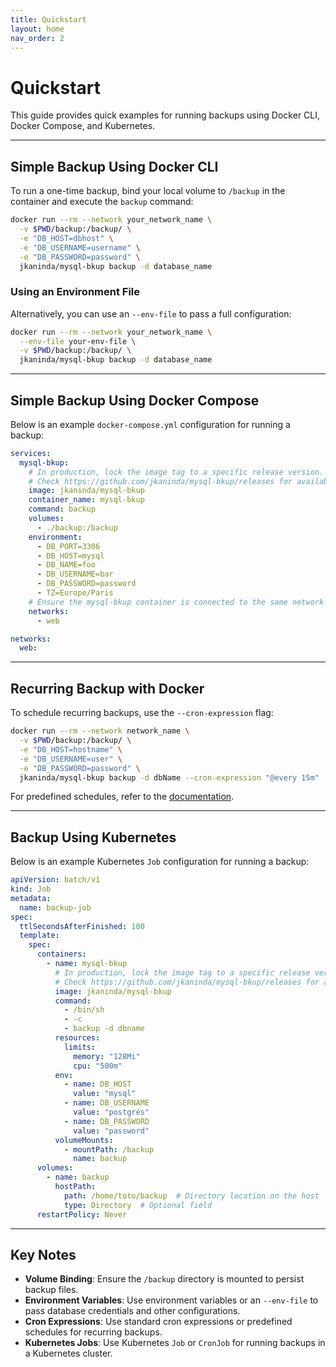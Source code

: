 ```yaml
---
title: Quickstart
layout: home
nav_order: 2
---
```


# Quickstart

This guide provides quick examples for running backups using Docker CLI, Docker Compose, and Kubernetes.

---

## Simple Backup Using Docker CLI

To run a one-time backup, bind your local volume to `/backup` in the container and execute the `backup` command:

```bash
docker run --rm --network your_network_name \
  -v $PWD/backup:/backup/ \
  -e "DB_HOST=dbhost" \
  -e "DB_USERNAME=username" \
  -e "DB_PASSWORD=password" \
  jkaninda/mysql-bkup backup -d database_name
```

### Using an Environment File

Alternatively, you can use an `--env-file` to pass a full configuration:

```bash
docker run --rm --network your_network_name \
  --env-file your-env-file \
  -v $PWD/backup:/backup/ \
  jkaninda/mysql-bkup backup -d database_name
```

---

## Simple Backup Using Docker Compose

Below is an example `docker-compose.yml` configuration for running a backup:

```yaml
services:
  mysql-bkup:
    # In production, lock the image tag to a specific release version.
    # Check https://github.com/jkaninda/mysql-bkup/releases for available releases.
    image: jkaninda/mysql-bkup
    container_name: mysql-bkup
    command: backup
    volumes:
      - ./backup:/backup
    environment:
      - DB_PORT=3306
      - DB_HOST=mysql
      - DB_NAME=foo
      - DB_USERNAME=bar
      - DB_PASSWORD=password
      - TZ=Europe/Paris
    # Ensure the mysql-bkup container is connected to the same network as your database.
    networks:
      - web

networks:
  web:
```

---

## Recurring Backup with Docker

To schedule recurring backups, use the `--cron-expression` flag:

```bash
docker run --rm --network network_name \
  -v $PWD/backup:/backup/ \
  -e "DB_HOST=hostname" \
  -e "DB_USERNAME=user" \
  -e "DB_PASSWORD=password" \
  jkaninda/mysql-bkup backup -d dbName --cron-expression "@every 15m"
```

For predefined schedules, refer to the [documentation](https://jkaninda.github.io/mysql-bkup/reference/#predefined-schedules).

---

## Backup Using Kubernetes

Below is an example Kubernetes `Job` configuration for running a backup:

```yaml
apiVersion: batch/v1
kind: Job
metadata:
  name: backup-job
spec:
  ttlSecondsAfterFinished: 100
  template:
    spec:
      containers:
        - name: mysql-bkup
          # In production, lock the image tag to a specific release version.
          # Check https://github.com/jkaninda/mysql-bkup/releases for available releases.
          image: jkaninda/mysql-bkup
          command:
            - /bin/sh
            - -c
            - backup -d dbname
          resources:
            limits:
              memory: "128Mi"
              cpu: "500m"
          env:
            - name: DB_HOST
              value: "mysql"
            - name: DB_USERNAME
              value: "postgres"
            - name: DB_PASSWORD
              value: "password"
          volumeMounts:
            - mountPath: /backup
              name: backup
      volumes:
        - name: backup
          hostPath:
            path: /home/toto/backup  # Directory location on the host
            type: Directory  # Optional field
      restartPolicy: Never
```

---

## Key Notes

- **Volume Binding**: Ensure the `/backup` directory is mounted to persist backup files.
- **Environment Variables**: Use environment variables or an `--env-file` to pass database credentials and other configurations.
- **Cron Expressions**: Use standard cron expressions or predefined schedules for recurring backups.
- **Kubernetes Jobs**: Use Kubernetes `Job` or `CronJob` for running backups in a Kubernetes cluster.